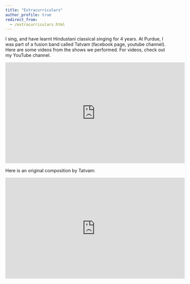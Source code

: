 ```yaml
---
title: "Extracurriculars"
author_profile: true
redirect_from: 
  - /extracurriculars.html
---
```


<!-- TODO 
I am interested in the fusion of Western music with Indian Classical music.
 My wonderful grandmother -  who played the
 <a href="https://en.wikipedia.org/wiki/Saraswati_veena">Veena</a> - and I had quite a blast making some fusion music.
For more, check out my <a href="https://www.youtube.com/user/krishnap2504">YouTube channel</a>.
-->



I sing, and have learnt Hindustani classical singing for 4 years. At Purdue, I was part of a fusion band called Tatvam (facebook page, youtube channel). Here are some videos from the shows we performed. For videos, check out my YouTube channel.   

<iframe width="560" height="315" src="https://www.youtube.com/watch?v=fOgxScOcfd4" frameborder="0" allow="accelerometer; autoplay; encrypted-media; gyroscope; picture-in-picture" allowfullscreen></iframe>

<br/>

Here is an original composition by Tatvam:  

<iframe width="560" height="315" src="https://www.youtube.com/watch?v=v6CDJq9tP1s&list=PLLpZ0h8WEPbwnDKhWJ_QUO6eF4m-cC1Rh&index=5&t=0s" frameborder="0" allow="accelerometer; autoplay; encrypted-media; gyroscope; picture-in-picture" allowfullscreen></iframe>  

<br/>

